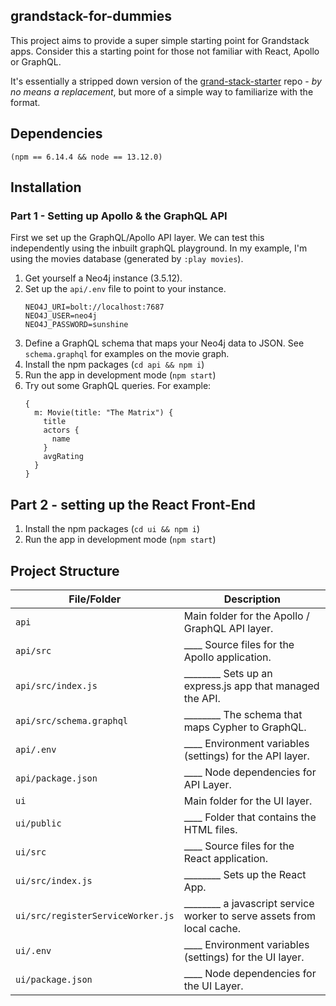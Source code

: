 ## grandstack-for-dummies
This project aims to provide a super simple starting point for Grandstack apps.
Consider this a starting point for those not familiar with React, Apollo or GraphQL. 

It's essentially a stripped down version of the [grand-stack-starter](https://github.com/grand-stack/grand-stack-starter) repo - *by no means a replacement*, but more of a simple way to familiarize with the format.
## Dependencies
`(npm == 6.14.4 && node == 13.12.0)`

## Installation

### Part 1 - Setting up Apollo & the GraphQL API
First we set up the GraphQL/Apollo API layer. We can test this independently using the inbuilt graphQL playground. In my example, I'm using the movies database (generated by `:play movies`).
1. Get yourself a Neo4j instance (3.5.12).
2. Set up the `api/.env` file to point to your instance.
    ```
    NEO4J_URI=bolt://localhost:7687
    NEO4J_USER=neo4j
    NEO4J_PASSWORD=sunshine 
    ```
3. Define a GraphQL schema that maps your Neo4j data to JSON. See `schema.graphql` for examples on the movie graph.
4. Install the npm packages (`cd api && npm i`)
5. Run the app in development mode (`npm start`)
6. Try out some GraphQL queries. For example:
    ```
    {
      m: Movie(title: "The Matrix") {
        title
        actors {
          name
        }
        avgRating
      }
    }
    ```

## Part 2 - setting up the React Front-End
1. Install the npm packages (`cd ui && npm i`)
2. Run the app in development mode (`npm start`)

## Project Structure
| File/Folder        | Description                                                                          |
|--------------------------------|--------------------------------------------------------------------------------------|
| `api`                          | Main folder for the Apollo / GraphQL API layer.                       |
| `api/src`                      | ____  Source files for the Apollo application.  |
| `api/src/index.js`             | ________  Sets up an express.js app that managed the API.  |
| `api/src/schema.graphql`       | ________  The schema that maps Cypher to GraphQL.  |
| `api/.env`                     | ____ Environment variables (settings) for the API layer.                                                     |
| `api/package.json`             | ____ Node dependencies for API Layer.                       |
| `ui`                           | Main folder for the UI layer.                       |
| `ui/public`                    | ____ Folder that contains the HTML files.  |
| `ui/src`                       |    ____ Source files for the React application.  |
| `ui/src/index.js`              |    ________ Sets up the React App.  |
| `ui/src/registerServiceWorker.js`             |  ________ a javascript service worker to serve assets from local cache.  |
| `ui/.env`                      |  ____ Environment variables (settings) for the UI layer.                                                     |
| `ui/package.json`              |  ____ Node dependencies for the UI Layer.  
